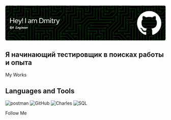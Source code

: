 [![Header](https://github.com/eknass/eknass/blob/master/assets/github-header-image.png)](https://spb.hh.ru/resume/169bd7b7ff02376d950039ed1f544259326f63)

## Я начинающий тестировщик в поисках работы и опыта

My Works

## Languages and Tools 
![postman](https://img.shields.io/badge/-POSTMAN-792909?style=for-the-badge&logo=postman)
![GitHub](https://img.shields.io/badge/-GitHub-090909?style=for-the-badge&logo=GitHub)
![Charles](https://img.shields.io/badge/-Charles-939393?style=for-the-badge&logo=Charles)
![SQL](https://img.shields.io/badge/-SQL-004050?style=for-the-badge&logo=MYSQL)


Follow Me

